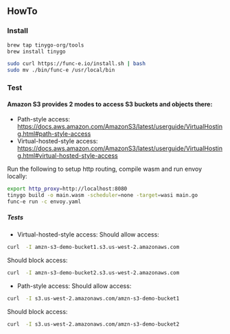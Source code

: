 ## HowTo

### Install

```bash
brew tap tinygo-org/tools
brew install tinygo

sudo curl https://func-e.io/install.sh | bash
sudo mv ./bin/func-e /usr/local/bin
```

### Test

#### Amazon S3 provides 2 modes to access S3 buckets and objects there:
 - Path-style access: https://docs.aws.amazon.com/AmazonS3/latest/userguide/VirtualHosting.html#path-style-access
 - Virtual-hosted-style access: https://docs.aws.amazon.com/AmazonS3/latest/userguide/VirtualHosting.html#virtual-hosted-style-access

Run the following to setup http routing, compile wasm and run envoy locally:
```bash
export http_proxy=http://localhost:8080
tinygo build -o main.wasm -scheduler=none -target=wasi main.go
func-e run -c envoy.yaml
```

##### Tests

 - Virtual-hosted-style access:
Should allow access:
```bash
curl  -I amzn-s3-demo-bucket1.s3.us-west-2.amazonaws.com
```
Should block access:
```bash
curl  -I amzn-s3-demo-bucket2.s3.us-west-2.amazonaws.com
```

 - Path-style access:
Should allow access:
```bash
curl  -I s3.us-west-2.amazonaws.com/amzn-s3-demo-bucket1
```
Should block access:
```bash
curl  -I s3.us-west-2.amazonaws.com/amzn-s3-demo-bucket2
```
